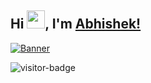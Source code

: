 ## Hi <img src="https://github.com/TheDudeThatCode/TheDudeThatCode/blob/master/Assets/Hi.gif" width="29">, I'm [Abhishek!](https://bio.link/abhishekchandra) 

<a href="https://abhishekchandra.me">![Banner](https://res.cloudinary.com/abhishek25/image/upload/v1663429601/LinkedIn_Banner_ibyxpd.png)</a>

![visitor-badge](https://visitor-badge.glitch.me/badge?page_id=abhishekchandra2522k.abhishekchandra2522k)
